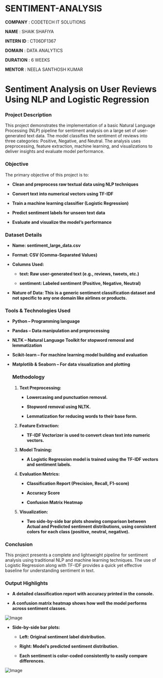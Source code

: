 # SENTIMENT-ANALYSIS

**COMPANY** : CODETECH IT SOLUTIONS

**NAME** : SHAIK SHAFIYA

**INTERN ID** : CT06DF1367

**DOMAIN** : DATA ANALYTICS

**DURATION** : 6 WEEKS

**MENTOR** : NEELA SANTHOSH KUMAR

# Sentiment Analysis on User Reviews Using NLP and Logistic Regression

### Project Description

This project demonstrates the implementation of a basic Natural Language Processing (NLP) pipeline for sentiment analysis on a large set of user-generated text data. The model classifies the sentiment of reviews into three categories: Positive, Negative, and Neutral. The analysis uses preprocessing, feature extraction, machine learning, and visualizations to deliver insights and evaluate model performance.

### Objective

The primary objective of this project is to:

- **Clean and preprocess raw textual data using NLP techniques**

- **Convert text into numerical vectors using TF-IDF**

- **Train a machine learning classifier (Logistic Regression)**

- **Predict sentiment labels for unseen text data**

- **Evaluate and visualize the model’s performance**

### Dataset Details

- **Name: sentiment_large_data.csv**

- **Format: CSV (Comma-Separated Values)**

- **Columns Used:**

   - **text: Raw user-generated text (e.g., reviews, tweets, etc.)**

   - **sentiment: Labeled sentiment (Positive, Negative, Neutral)**

- **Nature of Data: This is a generic sentiment classification dataset and not specific to any one domain like airlines or products.**

### Tools & Technologies Used

- **Python – Programming language**

- **Pandas – Data manipulation and preprocessing**

- **NLTK – Natural Language Toolkit for stopword removal and lemmatization**

- **Scikit-learn – For machine learning model building and evaluation**

- **Matplotlib & Seaborn – For data visualization and plotting**

  ### Methodology

  1. **Text Preprocessing:**

       - **Lowercasing and punctuation removal.**

       - **Stopword removal using NLTK.**

       - **Lemmatization for reducing words to their base form.**
    
  2. **Feature Extraction:**

        - **TF-IDF Vectorizer is used to convert clean text into numeric vectors.**
    
  3. **Model Training:**

        - **A Logistic Regression model is trained using the TF-IDF vectors and sentiment labels.**
    
  4. **Evaluation Metrics:**

        - **Classification Report (Precision, Recall, F1-score)**

        - **Accuracy Score**

        - **Confusion Matrix Heatmap**
    
  5. **Visualization:**
 
        - **Two side-by-side bar plots showing comparison between Actual and Predicted sentiment distributions, using consistent colors for each class (positive, neutral, negative).**

### Conclusion

This project presents a complete and lightweight pipeline for sentiment analysis using traditional NLP and machine learning techniques. The use of Logistic Regression along with TF-IDF provides a quick yet effective baseline for understanding sentiment in text.


### Output Highlights

  - **A detailed classification report with accuracy printed in the console.**

  - **A confusion matrix heatmap shows how well the model performs across sentiment classes.**

  ![Image](https://github.com/user-attachments/assets/fdfc7542-864b-44d0-a9e6-ec4a9cfa8ffb)

  
   - **Side-by-side bar plots:**

      - **Left: Original sentiment label distribution.**

      - **Right: Model’s predicted sentiment distribution.**

      - **Each sentiment is color-coded consistently to easily compare differences.**

   ![Image](https://github.com/user-attachments/assets/8848d8df-ba64-4a6e-be25-6efece0bfa37)







